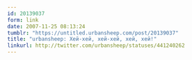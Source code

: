```yaml
---
id: 20139037
form: link
date: 2007-11-25 08:13:24
tumblr: "https://untitled.urbansheep.com/post/20139037"
title: "urbansheep: Хей-хей, хей-хей, хей, хей!"
linkurl: http://twitter.com/urbansheep/statuses/441240262
---
```


